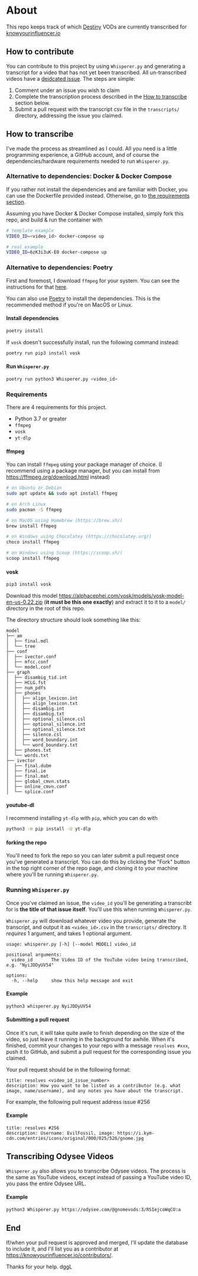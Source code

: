 # About

This repo keeps track of which [Destiny](https://www.youtube.com/user/destiny) VODs are currently transcribed for [knowyourinfluencer.io](https://knowyourinfluencer.io/destiny/)

## How to contribute

You can contribute to this project by using `Whisperer.py` and generating a transcript for a video that has not yet been transcribed. All un-transcribed videos have a [deidcated issue](https://github.com/Ethan0429/destiny-transcript-db/issues). The steps are simple:

1. Comment under an issue you wish to claim
2. Complete the transcription process described in the [How to transcribe](#how-to-transcribe) section below.
3. Submit a pull request with the transcript csv file in the `transcripts/` directory, addressing the issue you claimed.

## How to transcribe

I've made the process as streamlined as I could. All you need is a little programming experience, a GitHub account, and of course the dependencies/hardware requirements needed to run `Whisperer.py`.

### Alternative to dependencies: Docker & Docker Compose

If you rather not install the dependencies and are familiar with Docker, you can use the Dockerfile provided instead. Otherwise, go to [the requirements section](###requirements).

Assuming you have Docker & Docker Compose installed, simply fork this repo, and build & run the container with

```bash
# template example
VIDEO_ID=<video_id> docker-compose up

# real example
VIDEO_ID=6zK3i3uK-E0 docker-compose up
```

### Alternative to dependencies: Poetry

First and foremost, I download `ffmpeg` for your system. You can see the instructions for that [here](#ffmpeg).

You can also use [Poetry](https://python-poetry.org/) to install the dependencies. This is the recommended method if you're on MacOS or Linux.

#### Install dependencies

```bash
poetry install
```

If `vosk` doesn't successfully install, run the following command instead:

```bash
poetry run pip3 install vosk
```

#### Run `Whisperer.py`

```bash
poetry run python3 Whisperer.py <video_id>
```

### Requirements

There are 4 requirements for this project.

- Python 3.7 or greater
- `ffmpeg`
- `vosk`
- `yt-dlp`

#### ffmpeg

You can install `ffmpeg` using your package manager of choice. (I recommend using a package manager, but you can install from https://ffmpeg.org/download.html instead)

```bash
# on Ubuntu or Debian
sudo apt update && sudo apt install ffmpeg

# on Arch Linux
sudo pacman -S ffmpeg

# on MacOS using Homebrew (https://brew.sh/)
brew install ffmpeg

# on Windows using Chocolatey (https://chocolatey.org/)
choco install ffmpeg

# on Windows using Scoop (https://scoop.sh/)
scoop install ffmpeg
```

#### vosk

```bash
pip3 install vosk
```

Download this model https://alphacephei.com/vosk/models/vosk-model-en-us-0.22.zip (**it must be this one exactly**) and extract it to it to a `model/` directory in the root of this repo.

The directory structure should look something like this:

```
model
├── am
│  ├── final.mdl
│  └── tree
├── conf
│  ├── ivector.conf
│  ├── mfcc.conf
│  └── model.conf
├── graph
│  ├── disambig_tid.int
│  ├── HCLG.fst
│  ├── num_pdfs
│  ├── phones
│  │  ├── align_lexicon.int
│  │  ├── align_lexicon.txt
│  │  ├── disambig.int
│  │  ├── disambig.txt
│  │  ├── optional_silence.csl
│  │  ├── optional_silence.int
│  │  ├── optional_silence.txt
│  │  ├── silence.csl
│  │  ├── word_boundary.int
│  │  └── word_boundary.txt
│  ├── phones.txt
│  └── words.txt
├── ivector
│  ├── final.dubm
│  ├── final.ie
│  ├── final.mat
│  ├── global_cmvn.stats
│  ├── online_cmvn.conf
│  └── splice.conf
```

#### youtube-dl

I recommend installing `yt-dlp` with `pip`, which you can do with

```bash
python3 -m pip install -U yt-dlp
```

#### forking the repo

You'll need to fork the repo so you can later submit a pull request once you've generated a transcript. You can do this by clicking the "Fork" button in the top right corner of the repo page, and cloning it to your machine where you'll be running `Whisperer.py`.

### Running `Whisperer.py`

Once you've claimed an issue, the `video_id` you'll be generating a transcribt for is **the title of that issue itself**. You'll use this when running `Whisperer.py`.

`Whisperer.py` will download whatever video you provide, generate the transcript, and output it as `<video_id>.csv` in the `transcripts/` directory. It *requires* 1 argument, and takes 1 optional argument.

```
usage: whisperer.py [-h] [--model MODEL] video_id

positional arguments:
  video_id       The Video ID of the YouTube video being transcribed, e.g. "NyiJDDyUV54"

options:
  -h, --help     show this help message and exit
```

#### Example

```bash
python3 whisperer.py NyiJDDyUV54
```

#### Submitting a pull request

Once it's run, it will take quite awile to finish depending on the size of the video, so just leave it running in the background for awhile. When it's finished, commit your changes to your repo with a message `resolves #xxx`, push it to GitHub, and submit a pull request for the corresponding issue you claimed.

Your pull request should be in the following format:

```
title: resolves <video_id_issue_number>
description: How you want to be listed as a contributor (e.g. what image, name/username), and any notes you have about the transcript.
```

For example, the following pull request address issue #256
#### Example

```
title: resolves #256
description: Username: EvilFossil, image: https://i.kym-cdn.com/entries/icons/original/000/025/526/gnome.jpg
```

## Transcribing Odysee Videos

`Whisperer.py` also allows you to transcribe Odysee videos. The process is the same as YouTube videos, except instead of passing a YouTube video ID, you pass the entire Odysee URL.

#### Example

```bash
python3 Whisperer.py https://odysee.com/@gnomevods:3/RSIejcoWqCU:a
```

## End

If/when your pull request is approved and merged, I'll update the database to include it, and I'll list you as a contributor at https://knowyourinfluencer.io/contributors/.

Thanks for your help. dggL
